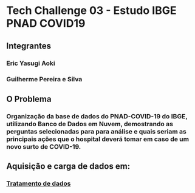 # Tech Challenge 03 - Estudo IBGE PNAD COVID19

## Integrantes
### Eric Yasugi Aoki
### Guilherme Pereira e Silva

## O Problema
### Organização da base de dados do PNAD-COVID-19 do IBGE, utilizando Banco de Dados em Nuvem, demostrando as perguntas selecionadas para para análise e quais seriam as principais ações que o hospital deverá tomar em caso de um novo surto de COVID-19.

## Aquisição e carga de dados em:
### <a href="https://github.com/guipereira42/3DTAT_TC_FIAP_01/blob/main/An%C3%A1lise%20-%20Exporta%C3%A7%C3%A3o%20de%20vinhos%20(2008-2022).pdf](https://github.com/guipereira42/3DTAT_TC_FIAP_03/blob/main/tratamento_de_dados.ipynb"> Tratamento de dados </a>
